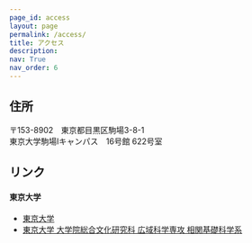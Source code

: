 ```yaml
---
page_id: access
layout: page
permalink: /access/
title: アクセス
description: 
nav: True
nav_order: 6
---
```


## 住所
〒153-8902　東京都目黒区駒場3-8-1  
東京大学駒場Iキャンパス　16号館 622号室  

## リンク
#### 東京大学
- [東京大学](https://www.u-tokyo.ac.jp/ja/index.html)
- [東京大学 大学院総合文化研究科 広域科学専攻 相関基礎科学系](https://dbs.c.u-tokyo.ac.jp/)